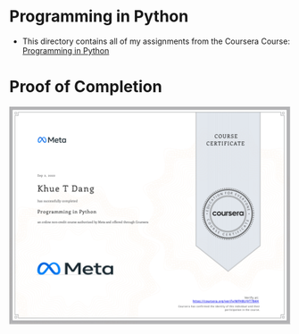 # Programming in Python

- This directory contains all of my assignments from the Coursera Course: [Programming in Python](https://www.coursera.org/learn/programming-in-python?specialization=meta-back-end-developer)

# Proof of Completion

<img src="./certificate.png" width=800>